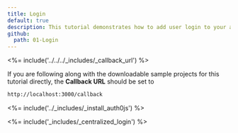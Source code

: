 ```yaml
---
title: Login
default: true
description: This tutorial demonstrates how to add user login to your application with Auth0.
github:
  path: 01-Login
---
```

<%= include('../../../_includes/_callback_url') %>

If you are following along with the downloadable sample projects for this tutorial directly, the **Callback URL** should be set to

```bash
http://localhost:3000/callback
```

<%= include('../_includes/_install_auth0js') %>

<%= include('_includes/_centralized_login') %>
